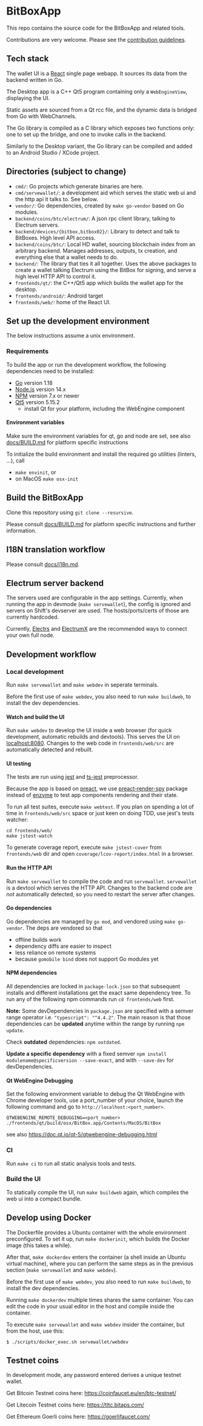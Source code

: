 # BitBoxApp

This repo contains the source code for the BitBoxApp and related tools.

Contributions are very welcome.
Please see the [contribution guidelines](CONTRIBUTING.md).

## Tech stack

The wallet UI is a [React](https://reactjs.org/) single page webapp. It sources its data from the
backend written in Go.

The Desktop app is a C++ Qt5 program containing only a `WebEngineView`, displaying the UI.

Static assets are sourced from a Qt rcc file, and the dynamic data is bridged from Go with
WebChannels.

The Go library is compiled as a C library which exposes two functions only: one to set up the
bridge, and one to invoke calls in the backend.

Similarly to the Desktop variant, the Go library can be compiled and added to an Android Studio /
XCode project.

## Directories (subject to change)

- `cmd/`: Go projects which generate binaries are here.
- `cmd/servewallet/`: a development aid which serves the static web ui and the http api it talks
  to. See below.
- `vendor/`: Go dependencies, created by `make go-vendor` based on Go modules.
- `backend/coins/btc/electrum/`: A json rpc client library, talking to Electrum servers.
- `backend/devices/{bitbox,bitbox02}/`: Library to detect and talk to BitBoxes. High level API access.
- `backend/coins/btc/`: Local HD wallet, sourcing blockchain index from an arbitrary
  backend. Manages addresses, outputs, tx creation, and everything else that a wallet needs to do.
- `backend/`: The library that ties it all together. Uses the above packages to create a wallet
  talking Electrum using the BitBox for signing, and serve a high level HTTP API to control it.
- `frontends/qt/`: the C++/Qt5 app which builds the wallet app for the desktop.
- `frontends/android/`: Android target
- `frontends/web/`: home of the React UI.

## Set up the development environment

The below instructions assume a unix environment.

### Requirements

To build the app or run the development workflow, the following dependencies need to be installed:

- [Go](https://golang.org/doc/install) version 1.18
- [Node.js](https://nodejs.org/) version 14.x
- [NPM](https://docs.npmjs.com/about-npm-versions) version 7.x or newer
- [Qt5](https://www.qt.io) version 5.15.2
  - install Qt for your platform, including the WebEngine component

#### Environment variables

Make sure the environment variables for qt, go and node are set, see also [docs/BUILD.md](./docs/BUILD.md) for platform specific instructions

To initialize the build environment and install the required go utilities (linters, ...), call
* `make envinit`, or
* on MacOS `make osx-init`

## Build the BitBoxApp

Clone this repository using `git clone --resursive`.

Please consult [docs/BUILD.md](./docs/BUILD.md) for platform specific instructions and further information.

## I18N translation workflow

Please consult [docs/i18n.md](./docs/i18n.md).

## Electrum server backend

The servers used are configurable in the app settings. Currently, when running the app in devmode
(`make servewallet`), the config is ignored and servers on Shift's devserver are used. The
hosts/ports/certs of those are currently hardcoded.

Currently, [Electrs](https://github.com/romanz/electrs) and
[ElectrumX](https://github.com/spesmilo/electrumx/) are the recommended ways to connect your own
full node.

## Development workflow

### Local development

Run `make servewallet` and `make webdev` in seperate terminals.

Before the first use of `make webdev`, you also need to run `make buildweb`, to install the dev
dependencies.

#### Watch and build the UI

Run `make webdev` to develop the UI inside a web browser (for quick development, automatic rebuilds
and devtools). This serves the UI on [localhost:8080](http://localhost:8080). Changes to the web
code in `frontends/web/src` are automatically detected and rebuilt.

#### UI testing

The tests are run using [jest](https://jestjs.io)
and [ts-jest](https://www.npmjs.com/package/ts-jest) preprocessor.

Because the app is based on [preact](https://preactjs.com),
we use [preact-render-spy](https://www.npmjs.com/package/preact-render-spy) package
instead of [enzyme](https://airbnb.io/enzyme/) to test app components rendering
and their state.

To run all test suites, execute `make webtest`.
If you plan on spending a lot of time in `frontends/web/src` space
or just keen on doing TDD, use jest's tests watcher:

    cd frontends/web/
    make jstest-watch

To generate coverage report, execute `make jstest-cover` from `frontends/web` dir
and open `coverage/lcov-report/index.html` in a browser.

#### Run the HTTP API

Run `make servewallet` to compile the code and run `servewallet`. `servewallet` is a devtool which
serves the HTTP API. Changes to the backend code are *not* automatically detected, so you need to
restart the server after changes.

#### Go dependencies

Go dependencies are managed by `go mod`, and vendored using `make go-vendor`. The deps are vendored
so that

- offline builds work
- dependency diffs are easier to inspect
- less reliance on remote systems
- because `gomobile bind` does not support Go modules yet

#### NPM dependencies

All dependencies are locked in `package-lock.json` so that subsequent installs and different installations get the exact same dependency tree. To run any of the following npm commands run `cd frontends/web` first.

**Note:** Some devDependencies in `package.json` are specified with a semver range operator i.e. `"typescript": "^4.4.2"`. The main reason is that those dependencies can be **updated** anytime within the range by running `npm update`.

Check **outdated** dependencies: `npm outdated`.

**Update a specific dependency** with a fixed semver `npm install modulename@specificversion --save-exact`, and with `--save-dev` for devDependencies.

#### Qt WebEngine Debugging

Set the following environment variable to debug the Qt WebEngine with Chrome developer tools,
use a port_number of your choice, launch the following command and go to `http://localhost:<port_number>`.

```
QTWEBENGINE_REMOTE_DEBUGGING=<port_number> ./frontends/qt/build/osx/BitBox.app/Contents/MacOS/BitBox
```

see also https://doc.qt.io/qt-5/qtwebengine-debugging.html

### CI

Run `make ci` to run all static analysis tools and tests.

### Build the UI

To statically compile the UI, run `make buildweb` again, which compiles the web ui into a compact
bundle.

## Develop using Docker

The Dockerfile provides a Ubuntu container with the whole environment preconfigured. To set it up,
run `make dockerinit`, which builds the Docker image (this takes a while).

After that, `make dockerdev` enters the container (a shell inside an Ubuntu virtual machine), where
you can perform the same steps as in the previous section (`make servewallet` and `make
webdev`).

Before the first use of `make webdev`, you also need to run `make buildweb`, to install the dev
dependencies.

Running `make dockerdev` multiple times shares the same container. You can edit the code
in your usual editor in the host and compile inside the container.

To execute `make servewallet` and `make webdev` insider the container, but from the host, use this:

`$ ./scripts/docker_exec.sh servewallet/webdev`

## Testnet coins

In development mode, any password entered derives a unique testnet wallet.

Get Bitcoin Testnet coins here: https://coinfaucet.eu/en/btc-testnet/

Get Litecoin Testnet coins here: https://tltc.bitaps.com/

Get Ethereum Goerli coins here: https://goerlifaucet.com/
